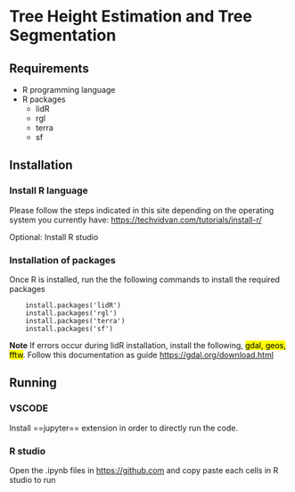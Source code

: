 # Tree Height Estimation and Tree Segmentation

## Requirements
* R programming language
* R packages
    * lidR
    * rgl
    * terra
    * sf

## Installation

### Install R language
Please follow the steps indicated in this site depending on the operating system you currently  have: https://techvidvan.com/tutorials/install-r/

Optional: Install R studio

### Installation of packages
Once R is installed, run the the following commands to install the required packages
```
    install.packages('lidR')
    install.packages('rgl')
    install.packages('terra')
    install.packages('sf')
```

**Note** If errors occur during lidR installation, install the following, <mark>gdal, geos, fftw</mark>. Follow this documentation as guide https://gdal.org/download.html

## Running

### VSCODE
Install ==jupyter== extension in order to directly run the code.

### R studio
Open the .ipynb files in https://github.com and copy paste each cells in R studio to run




